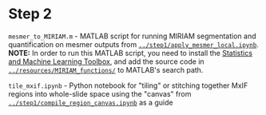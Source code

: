 # Step 2

`mesmer_to_MIRIAM.m` - MATLAB script for running MIRIAM segmentation and quantification on mesmer outputs from [`../step1/apply_mesmer_local.ipynb`](../step1/apply_mesmer_local.ipynb). **NOTE:** In order to run this MATLAB script, you need to install the [Statistics and Machine Learning Toolbox](https://www.mathworks.com/products/statistics.html), and add the source code in [`../resources/MIRIAM_functions/`](../resources/MIRIAM_functions/) to MATLAB's search path.

`tile_mxif.ipynb` - Python notebook for "tiling" or stitching together MxIF regions into whole-slide space using the "canvas" from [`../step1/compile_region_canvas.ipynb`](../step1/compile_region_canvas.ipynb) as a guide
